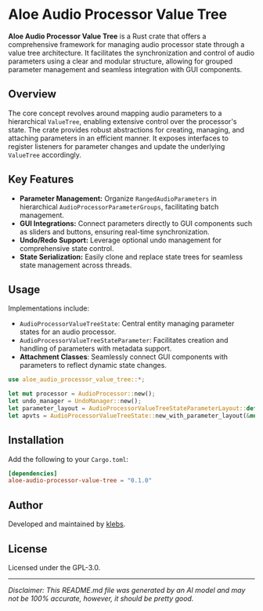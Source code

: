 # Aloe Audio Processor Value Tree

**Aloe Audio Processor Value Tree** is a Rust crate that offers a comprehensive framework for managing audio processor state through a value tree architecture. It facilitates the synchronization and control of audio parameters using a clear and modular structure, allowing for grouped parameter management and seamless integration with GUI components.

## Overview

The core concept revolves around mapping audio parameters to a hierarchical `ValueTree`, enabling extensive control over the processor's state. The crate provides robust abstractions for creating, managing, and attaching parameters in an efficient manner. It exposes interfaces to register listeners for parameter changes and update the underlying `ValueTree` accordingly.

## Key Features

- **Parameter Management:** Organize `RangedAudioParameters` in hierarchical `AudioProcessorParameterGroups`, facilitating batch management.
- **GUI Integrations:** Connect parameters directly to GUI components such as sliders and buttons, ensuring real-time synchronization.
- **Undo/Redo Support:** Leverage optional undo management for comprehensive state control.
- **State Serialization:** Easily clone and replace state trees for seamless state management across threads.

## Usage

Implementations include:

- `AudioProcessorValueTreeState`: Central entity managing parameter states for an audio processor.
- `AudioProcessorValueTreeStateParameter`: Facilitates creation and handling of parameters with metadata support.
- **Attachment Classes**: Seamlessly connect GUI components with parameters to reflect dynamic state changes.

```rust
use aloe_audio_processor_value_tree::*;

let mut processor = AudioProcessor::new();
let undo_manager = UndoManager::new();
let parameter_layout = AudioProcessorValueTreeStateParameterLayout::default();
let apvts = AudioProcessorValueTreeState::new_with_parameter_layout(&mut processor, &undo_manager, "PARAMETERS", parameter_layout);
```

## Installation

Add the following to your `Cargo.toml`:

```toml
[dependencies]
aloe-audio-processor-value-tree = "0.1.0"
```

## Author

Developed and maintained by [klebs](https://github.com/klebs6).

## License

Licensed under the GPL-3.0.

---

*Disclaimer: This README.md file was generated by an AI model and may not be 100% accurate, however, it should be pretty good.*